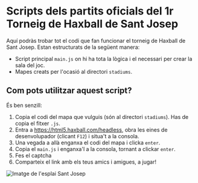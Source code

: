 
# Scripts dels partits oficials del 1r Torneig de Haxball de Sant Josep

Aquí podràs trobar tot el codi que fan funcionar el torneig de Haxball de Sant Josep. Estan estructurats de la següent manera:

* Script principal `main.js` on hi ha tota la lògica i el necessari per crear la sala del joc.
* Mapes creats per l'ocasió al directori `stadiums`.


## Com pots utilitzar aquest script?

És ben senzill:
1. Copia el codi del mapa que vulguis (són al directori `stadiums`). Has de copia el fitxer `.js`.
2. Entra a https://html5.haxball.com/headless, obra les eines de desenvolupador (clicant `F12`) i situa't a la consola.
3. Una vegada a allà enganxa el codi del mapa i clicka `enter`.
4. Copia el `main.js` i enganxa'l a la consola, tornant a clickar `enter`.
5. Fes el captcha
6. Comparteix el link amb els teus amics i amigues, a jugar!

![Imatge de l'esplai Sant Josep](https://pbs.twimg.com/profile_images/1044144595389624321/G0XfX45p_400x400.jpg)